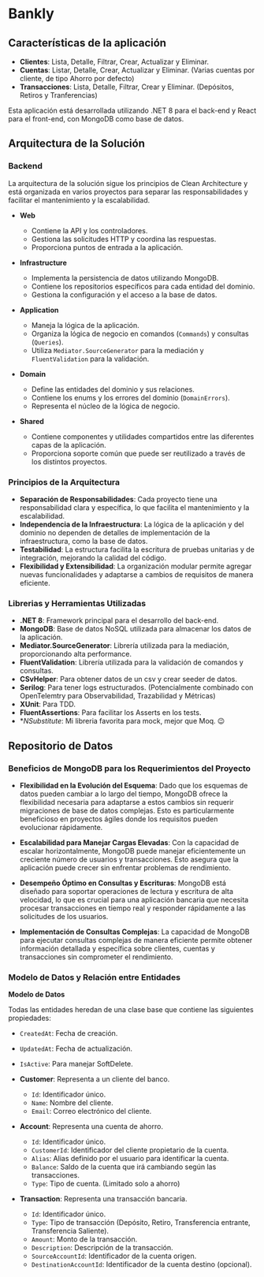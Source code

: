 # Bankly

## Características de la aplicación
- **Clientes**: Lista, Detalle, Filtrar, Crear, Actualizar y Eliminar.
- **Cuentas**: Listar, Detalle, Crear, Actualizar y Eliminar. (Varias cuentas por cliente, de tipo Ahorro por defecto)
- **Transacciones**: Lista, Detalle, Filtrar, Crear y Eliminar. (Depósitos, Retiros y Tranferencias)

Esta aplicación está desarrollada utilizando .NET 8 para el back-end y React para el front-end, con MongoDB como base de datos.

## Arquitectura de la Solución

### Backend
La arquitectura de la solución sigue los principios de Clean Architecture y está organizada en varios proyectos para separar las responsabilidades y facilitar el mantenimiento y la escalabilidad.

- **Web**
  - Contiene la API y los controladores.
  - Gestiona las solicitudes HTTP y coordina las respuestas.
  - Proporciona puntos de entrada a la aplicación.

- **Infrastructure**
  - Implementa la persistencia de datos utilizando MongoDB.
  - Contiene los repositorios específicos para cada entidad del dominio.
  - Gestiona la configuración y el acceso a la base de datos.

- **Application**
  - Maneja la lógica de la aplicación.
  - Organiza la lógica de negocio en comandos (`Commands`) y consultas (`Queries`).
  - Utiliza `Mediator.SourceGenerator` para la mediación y `FluentValidation` para la validación.

- **Domain**
  - Define las entidades del dominio y sus relaciones.
  - Contiene los enums y los errores del dominio (`DomainErrors`).
  - Representa el núcleo de la lógica de negocio.

- **Shared**
  - Contiene componentes y utilidades compartidos entre las diferentes capas de la aplicación.
  - Proporciona soporte común que puede ser reutilizado a través de los distintos proyectos.

### Principios de la Arquitectura

- **Separación de Responsabilidades**: Cada proyecto tiene una responsabilidad clara y específica, lo que facilita el mantenimiento y la escalabilidad.
- **Independencia de la Infraestructura**: La lógica de la aplicación y del dominio no dependen de detalles de implementación de la infraestructura, como la base de datos.
- **Testabilidad**: La estructura facilita la escritura de pruebas unitarias y de integración, mejorando la calidad del código.
- **Flexibilidad y Extensibilidad**: La organización modular permite agregar nuevas funcionalidades y adaptarse a cambios de requisitos de manera eficiente.

### Librerias y Herramientas Utilizadas

- **.NET 8**: Framework principal para el desarrollo del back-end.
- **MongoDB**: Base de datos NoSQL utilizada para almacenar los datos de la aplicación.
- **Mediator.SourceGenerator**: Librería utilizada para la mediación, proporcionando alta performance.
- **FluentValidation**: Librería utilizada para la validación de comandos y consultas.
- **CSvHelper**: Para obtener datos de un csv y crear seeder de datos.
- **Serilog**: Para tener logs estructurados. (Potencialmente combinado con OpenTelemtry para Observabilidad, Trazabilidad y Métricas)
- **XUnit**: Para TDD.
- **FluentAssertions**: Para facilitar los Asserts en los tests.
- **NSubstitute*: Mi libreria favorita para mock, mejor que Moq. 😉 


## Repositorio de Datos

### Beneficios de MongoDB para los Requerimientos del Proyecto

- **Flexibilidad en la Evolución del Esquema**: Dado que los esquemas de datos pueden cambiar a lo largo del tiempo, MongoDB ofrece la flexibilidad necesaria para adaptarse a estos cambios sin requerir migraciones de base de datos complejas. Esto es particularmente beneficioso en proyectos ágiles donde los requisitos pueden evolucionar rápidamente.

- **Escalabilidad para Manejar Cargas Elevadas**: Con la capacidad de escalar horizontalmente, MongoDB puede manejar eficientemente un creciente número de usuarios y transacciones. Esto asegura que la aplicación puede crecer sin enfrentar problemas de rendimiento.

- **Desempeño Óptimo en Consultas y Escrituras**: MongoDB está diseñado para soportar operaciones de lectura y escritura de alta velocidad, lo que es crucial para una aplicación bancaria que necesita procesar transacciones en tiempo real y responder rápidamente a las solicitudes de los usuarios.

- **Implementación de Consultas Complejas**: La capacidad de MongoDB para ejecutar consultas complejas de manera eficiente permite obtener información detallada y específica sobre clientes, cuentas y transacciones sin comprometer el rendimiento.

### Modelo de Datos y Relación entre Entidades

**Modelo de Datos**

Todas las entidades heredan de una clase base que contiene las siguientes propiedades:

  - `CreatedAt`: Fecha de creación.
  - `UpdatedAt`: Fecha de actualización.
  - `IsActive`: Para manejar SoftDelete.

- **Customer**: Representa a un cliente del banco.
  - `Id`: Identificador único.
  - `Name`: Nombre del cliente.
  - `Email`: Correo electrónico del cliente.

- **Account**: Representa una cuenta de ahorro.
  - `Id`: Identificador único.
  - `CustomerId`: Identificador del cliente propietario de la cuenta.
  - `Alias`: Alias definido por el usuario para identificar la cuenta.
  - `Balance`: Saldo de la cuenta que irá cambiando según las transacciones.
  - `Type`: Tipo de cuenta. (Limitado solo a ahorro)

- **Transaction**: Representa una transacción bancaria.
  - `Id`: Identificador único.
  - `Type`: Tipo de transacción (Depósito, Retiro, Transferencia entrante, Transferencia Saliente).
  - `Amount`: Monto de la transacción.
  - `Description`: Descripción de la transacción.
  - `SourceAccountId`: Identificador de la cuenta origen.
  - `DestinationAccountId`: Identificador de la cuenta destino (opcional).

